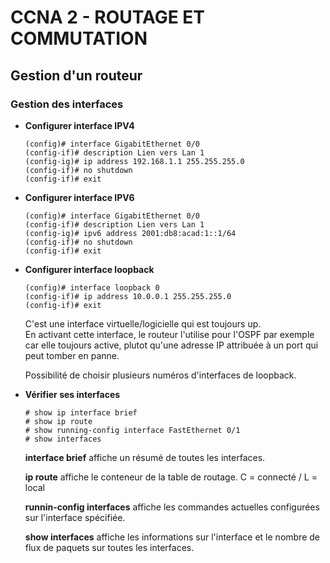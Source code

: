 # CCNA 2 - ROUTAGE ET COMMUTATION

## Gestion d'un routeur

### Gestion des interfaces

* **Configurer interface IPV4**
	```
	(config)# interface GigabitEthernet 0/0
	(config-if)# description Lien vers Lan 1
	(config-ig)# ip address 192.168.1.1 255.255.255.0
	(config-if)# no shutdown
	(config-if)# exit
	```

* **Configurer interface IPV6**
	```
	(config)# interface GigabitEthernet 0/0
	(config-if)# description Lien vers Lan 1
	(config-ig)# ipv6 address 2001:db8:acad:1::1/64
	(config-if)# no shutdown
	(config-if)# exit
	```

* **Configurer interface loopback**
	```
	(config)# interface loopback 0
	(config-if)# ip address 10.0.0.1 255.255.255.0
	(config-if)# exit
	```
	C'est une interface virtuelle/logicielle qui est toujours up.  
	En activant cette interface, le routeur	l'utilise pour l'OSPF par exemple car elle toujours active, plutot qu'une adresse IP attribuée à un port qui peut tomber en panne.  

	Possibilité de choisir plusieurs numéros d'interfaces de loopback.

* **Vérifier ses interfaces**
	```
	# show ip interface brief
	# show ip route
	# show running-config interface FastEthernet 0/1
	# show interfaces
	```
	**interface brief** affiche un résumé de toutes les interfaces.  

	**ip route** affiche le conteneur de la table de routage. C = connecté / L = local

	**runnin-config interfaces** affiche les commandes actuelles configurées sur l'interface spécifiée.

	**show interfaces** affiche les informations sur l'interface et le nombre de flux de paquets sur toutes les interfaces.


